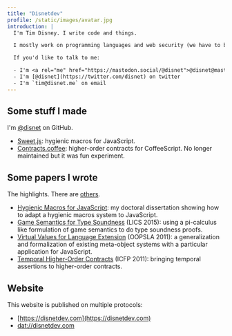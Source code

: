 ```yaml
---
title: "Disnetdev"
profile: /static/images/avatar.jpg
introduction: |
  I'm Tim Disney. I write code and things.

  I mostly work on programming languages and web security (we have to be better at the cyber).

  If you'd like to talk to me:

  - I'm <a rel="me" href="https://mastodon.social/@disnet">@disnet@mastodon.social</a> on Mastodon
  - I'm [@disnet](https://twitter.com/disnet) on twitter
  - I'm `tim@disnet.me` on email
---
```


## Some stuff I made

I'm [@disnet](https://github.com/disnet) on GitHub.

- [Sweet.js](http://sweetjs.org): hygienic macros for JavaScript.
- [Contracts.coffee](http://disnet.github.io/contracts.coffee/): higher-order contracts for CoffeeScript. No longer maintained but it was fun experiment.

## Some papers I wrote

The highlights. There are [others](/papers).

- [Hygienic Macros for JavaScript](/static/papers/thesis.pdf): my doctoral dissertation showing how to adapt a hygienic macros system to JavaScript.
- [Game Semantics for Type Soundness](/papers/game-semantics-for-type-soundness) (LICS 2015): using a pi-calculus like formulation of game semantics to do type soundness proofs.
- [Virtual Values for Language Extension](/papers/virtual-values-for-language-extension) (OOPSLA 2011): a generalization and formalization of existing meta-object systems with a particular application for JavaScript.
- [Temporal Higher-Order Contracts](/papers/temporal-higher-order-contracts) (ICFP 2011): bringing temporal assertions to higher-order contracts.

## Website

This website is published on multiple protocols:

- [https://disnetdev.com](https://disnetdev.com)
- [dat://disnetdev.com](dat://disnetdev.com)
